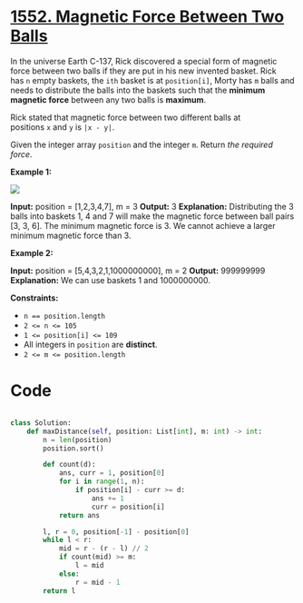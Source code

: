 # [1552. Magnetic Force Between Two Balls](https://leetcode.com/problems/magnetic-force-between-two-balls/description/?envType=daily-question&envId=2024-06-20)

In the universe Earth C-137, Rick discovered a special form of magnetic force between two balls if they are put in his new invented basket. Rick has `n` empty baskets, the `ith` basket is at `position[i]`, Morty has `m` balls and needs to distribute the balls into the baskets such that the **minimum magnetic force** between any two balls is **maximum**.

Rick stated that magnetic force between two different balls at positions `x` and `y` is `|x - y|`.

Given the integer array `position` and the integer `m`. Return *the required force*.

**Example 1:**

![](https://assets.leetcode.com/uploads/2020/08/11/q3v1.jpg)

**Input:** position = [1,2,3,4,7], m = 3
**Output:** 3
**Explanation:** Distributing the 3 balls into baskets 1, 4 and 7 will make the magnetic force between ball pairs [3, 3, 6]. The minimum magnetic force is 3. We cannot achieve a larger minimum magnetic force than 3.

**Example 2:**

**Input:** position = [5,4,3,2,1,1000000000], m = 2
**Output:** 999999999
**Explanation:** We can use baskets 1 and 1000000000.

**Constraints:**

- `n == position.length`
- `2 <= n <= 105`
- `1 <= position[i] <= 109`
- All integers in `position` are **distinct**.
- `2 <= m <= position.length`

# Code

```python

class Solution:
    def maxDistance(self, position: List[int], m: int) -> int:
        n = len(position)
        position.sort()

        def count(d):
            ans, curr = 1, position[0]
            for i in range(1, n):
                if position[i] - curr >= d:
                    ans += 1
                    curr = position[i]
            return ans

        l, r = 0, position[-1] - position[0]
        while l < r:
            mid = r - (r - l) // 2
            if count(mid) >= m:
                l = mid
            else:
                r = mid - 1
        return l

```
